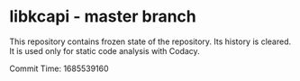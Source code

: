 # libkcapi - master branch

This repository contains frozen state of the repository.
Its history is cleared. It is used only for static code
analysis with Codacy.

Commit Time: 1685539160